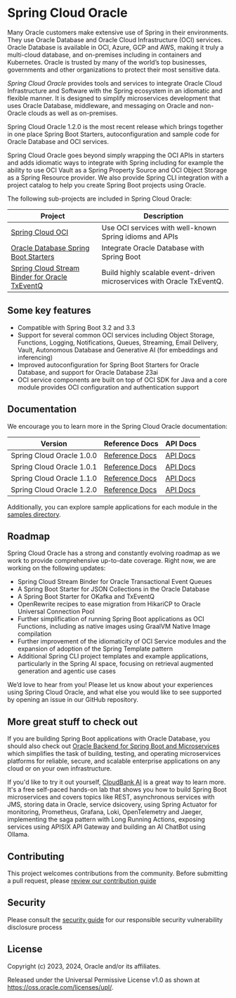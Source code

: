 # Spring Cloud Oracle

Many Oracle customers make extensive use of Spring in their environments. They use Oracle Database and Oracle Cloud Infrastructure (OCI) services. Oracle Database is available in OCI, Azure, GCP and AWS, making it truly a multi-cloud database, and on-premises including in containers and Kubernetes. Oracle is trusted by many of the world’s top businesses, governments and other organizations to protect their most sensitive data.

*Spring Cloud Oracle* provides tools and services to integrate Oracle Cloud Infrastructure and Software with the Spring ecosystem in an idiomatic and flexible manner. It is designed to simplify microservices development that uses Oracle Database, middleware, and messaging on Oracle and non-Oracle clouds as well as on-premises.     

Spring Cloud Oracle 1.2.0 is the most recent release which brings together in one place Spring Boot Starters, autoconfiguration and sample code for Oracle Database and OCI services.

Spring Cloud Oracle goes beyond simply wrapping the OCI APIs in starters and adds idiomatic ways to integrate with Spring including for example the ability to use OCI Vault as a Spring Property Source and OCI Object Storage as a Spring Resource provider. We also provide Spring CLI integration with a project catalog to help you create Spring Boot projects using Oracle.

The following sub-projects are included in Spring Cloud Oracle:

| Project                                                                                                           | Description                                                            |
|-------------------------------------------------------------------------------------------------------------------|------------------------------------------------------------------------|
| [Spring Cloud OCI](./spring-cloud-oci/README.md)                                                                  | Use OCI services with well-known Spring idioms and APIs                |
| [Oracle Database Spring Boot Starters](./database/starters/README.md)                                             | Integrate Oracle Database with Spring Boot                             |
| [Spring Cloud Stream Binder for Oracle TxEventQ](./database/spring-cloud-stream-binder-oracle-txeventq/README.md) | Build highly scalable event-driven microservices with Oracle TxEventQ. |

## Some key features

- Compatible with Spring Boot 3.2 and 3.3
- Support for several common OCI services including Object Storage, Functions, Logging, Notifications, Queues, Streaming, Email Delivery, Vault, Autonomous Database and Generative AI (for embeddings and inferencing)
- Improved autoconfiguration for Spring Boot Starters for Oracle Database, and support for Oracle Database 23ai
- OCI service components are built on top of OCI SDK for Java and a core module provides OCI configuration and authentication support


## Documentation

We encourage you to learn more in the  Spring Cloud Oracle documentation:

| Version                   | Reference Docs                                                                                 | API Docs                                                                           |
|---------------------------|------------------------------------------------------------------------------------------------|------------------------------------------------------------------------------------|
| Spring Cloud Oracle 1.0.0 | [Reference Docs](https://oracle.github.io/spring-cloud-oracle/1.0.0/reference/html/index.html) | [API Docs](https://oracle.github.io/spring-cloud-oracle/1.0.0/javadocs/index.html) |
| Spring Cloud Oracle 1.0.1 | [Reference Docs](https://oracle.github.io/spring-cloud-oracle/1.0.1/reference/html/index.html) | [API Docs](https://oracle.github.io/spring-cloud-oracle/1.0.1/javadocs/index.html) |
| Spring Cloud Oracle 1.1.0 | [Reference Docs](https://oracle.github.io/spring-cloud-oracle/1.1.0/reference/html/index.html) | [API Docs](https://oracle.github.io/spring-cloud-oracle/1.1.0/javadocs/index.html) |
| Spring Cloud Oracle 1.2.0 | [Reference Docs](https://oracle.github.io/spring-cloud-oracle/1.2.0/reference/html/index.html) | [API Docs](https://oracle.github.io/spring-cloud-oracle/1.2.0/javadocs/index.html) |

Additionally, you can explore sample applications for each module in the [samples directory](https://github.com/oracle/spring-cloud-oracle/tree/main/spring-cloud-oci/spring-cloud-oci-samples).

## Roadmap

Spring Cloud Oracle has a strong and constantly evolving roadmap as we work to provide comprehensive up-to-date coverage.  Right now, we are working on the following updates: 

- Spring Cloud Stream Binder for Oracle Transactional Event Queues
- A Spring Boot Starter for JSON Collections in the Oracle Database
- A Spring Boot Starter for OKafka and TxEventQ
- OpenRewrite recipes to ease migration from HikariCP to Oracle Universal Connection Pool
- Further simplification of running Spring Boot applications as OCI Functions, including as native images using GraalVM Native Image compilation
- Further improvement of the idiomaticity of OCI Service modules and the expansion of adoption of the Spring Template pattern
- Additional Spring CLI project templates and example applications, particularly in the Spring AI space, focusing on retrieval augmented generation and agentic use cases

We’d love to hear from you! Please let us know about your experiences using Spring Cloud Oracle, and what else you would like to see supported by opening an issue in our GitHub repository.

## More great stuff to check out

If you are building Spring Boot applications with Oracle Database, you should also check out [Oracle Backend for Spring Boot and Microservices](https://bit.ly/oraclespringboot) which simplifies the task of building, testing, and operating microservices platforms for reliable, secure, and scalable enterprise applications on any cloud or on your own infrastructure.

If you'd like to try it out yourself, [CloudBank AI](https://bit.ly/cloudbankAI) is a great way to learn more.  It's a free self-paced hands-on lab that shows you how to build Spring Boot microservices and covers topics like REST, asynchronous services with JMS, storing data in Oracle, service dsicovery, using Spring Actuator for monitoring, Prometheus, Grafana, Loki, OpenTelemetry and Jaeger, implementing the saga pattern with Long Running Actions, exposing services using APISIX API Gateway and building an AI ChatBot using Ollama.

## Contributing

This project welcomes contributions from the community. Before submitting a pull request, please [review our contribution guide](./CONTRIBUTING.md)

## Security

Please consult the [security guide](./SECURITY.md) for our responsible security vulnerability disclosure process

## License

Copyright (c) 2023, 2024, Oracle and/or its affiliates.

Released under the Universal Permissive License v1.0 as shown at
<https://oss.oracle.com/licenses/upl/>.
